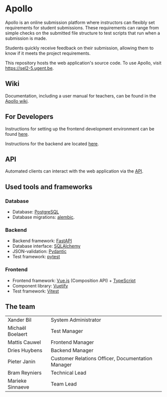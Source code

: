 # Apollo

Apollo is an online submission platform where instructors can flexibly set requirements for
student submissions. These requirements can range from simple checks on the submitted
file structure to test scripts that run when a submission is made.

Students quickly receive feedback on their submission, allowing them to know if it meets
the project requirements.

This repository hosts the web application's source code. To use Apollo, visit https://sel2-5.ugent.be.

## Wiki

Documentation, including a user manual for teachers, can be found in the
[Apollo wiki](https://github.com/SELab-2/UGent-5/wiki).

## For Developers

Instructions for setting up the frontend development environment can be found
[here](frontend/README.md).

Instructions for the backend are located [here](backend/README.md).

## API

Automated clients can interact with the web application via the [API](https://sel2-5.ugent.be/api/docs).

## Used tools and frameworks

### Database
 - Database: [PostgreSQL](https://www.postgresql.org/)
 - Database migrations: [alembic](https://github.com/sqlalchemy/alembic).

### Backend

 - Backend framework: [FastAPI](https://fastapi.tiangolo.com/)
 - Database interface: [SQLAlchemy](https://www.sqlalchemy.org/)
 - JSON-validation: [Pydantic](https://github.com/pydantic/pydantic)
 - Test framework: [pytest](https://github.com/pytest-dev/pytest)

### Frontend
 - Frontend framework: [Vue.js](https://vuejs.org/) (Composition API) + [TypeScript](https://www.typescriptlang.org/)
 - Component library: [Vuetify](https://dev.vuetifyjs.com/en/)
 - Test framework: [Vitest](https://vitest.dev/)

## The team

|                  |                                                   |
|------------------|---------------------------------------------------|
| Xander Bil       | System Administrator                              |
| Michaël Boelaert | Test Manager                                      |
| Mattis Cauwel    | Frontend Manager                                  |
| Dries Huybens    | Backend Manager                                   |
| Pieter Janin     | Customer Relations Officer, Documentation Manager |
| Bram Reyniers    | Technical Lead                                    |
| Marieke Sinnaeve | Team Lead                                         |
